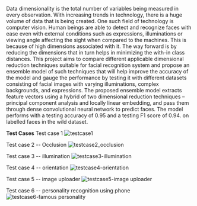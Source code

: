 Data dimensionality is the total number of variables being measured in every observation. With increasing trends in technology, there is a huge volume of data that is being created. One such field of technology is computer vision. Human beings are able to detect and recognize faces with ease even with external conditions such as expressions, illuminations or viewing angle affecting the sight when compared to the machines. This is because of high dimensions associated with it. The way forward is by reducing the dimensions that in turn helps in minimizing the with-in class distances. This project aims to compare different applicable dimensional reduction techniques suitable for facial recognition system and propose an ensemble model of such techniques that will help improve the accuracy of the model and gauge the performance by testing it with different datasets consisting of facial images with varying illuminations, complex backgrounds, and expressions. The proposed ensemble model extracts feature vectors using a hybrid of two dimensional reduction techniques – principal component analysis and locally linear embedding, and pass them through dense convolutional neural network to predict faces. The model performs with a testing accuracy of 0.95 and a testing F1 score of 0.94. on labelled faces in the wild dataset. 

**Test Cases**
Test case 1
![testcase1](https://user-images.githubusercontent.com/16033184/111923913-05073880-8a78-11eb-8cac-baa1f917519a.png)

Test case 2 -- Occlusion
![testcase2_occlusion](https://user-images.githubusercontent.com/16033184/111923919-0fc1cd80-8a78-11eb-8f6e-1589044be440.png)

Test case 3 -- illumination
![testcase3-illumination](https://user-images.githubusercontent.com/16033184/111923927-194b3580-8a78-11eb-9111-b166a20e59f8.png)

Test case 4 -- orientation
![testcase4-orientation](https://user-images.githubusercontent.com/16033184/111923930-21a37080-8a78-11eb-80e4-5059e966e723.png)

Test case 5 -- image uploader
![testcase5-image uploader](https://user-images.githubusercontent.com/16033184/111923939-2b2cd880-8a78-11eb-913c-45b25960f867.png)

Test case 6 -- personality recognition using phone
![testcase6-famous personality](https://user-images.githubusercontent.com/16033184/111923968-54e5ff80-8a78-11eb-814e-278caefb6ac3.png)


